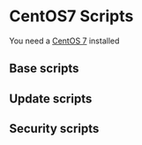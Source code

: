 # CentOS7 Scripts
You need a [CentOS 7](https://www.centos.org/download/) installed

## Base scripts

## Update scripts

## Security scripts
